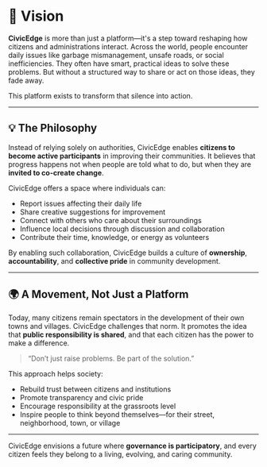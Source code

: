 # 🌱 Vision

**CivicEdge** is more than just a platform—it's a step toward reshaping how citizens and administrations interact. Across the world, people encounter daily issues like garbage mismanagement, unsafe roads, or social inefficiencies. They often have smart, practical ideas to solve these problems. But without a structured way to share or act on those ideas, they fade away.

This platform exists to transform that silence into action.

---

## 💡 The Philosophy

Instead of relying solely on authorities, CivicEdge enables **citizens to become active participants** in improving their communities. It believes that progress happens not when people are told what to do, but when they are **invited to co-create change**.

CivicEdge offers a space where individuals can:

- Report issues affecting their daily life  
- Share creative suggestions for improvement  
- Connect with others who care about their surroundings  
- Influence local decisions through discussion and collaboration  
- Contribute their time, knowledge, or energy as volunteers  

By enabling such collaboration, CivicEdge builds a culture of **ownership**, **accountability**, and **collective pride** in community development.

---

## 🌍 A Movement, Not Just a Platform

Today, many citizens remain spectators in the development of their own towns and villages. CivicEdge challenges that norm. It promotes the idea that **public responsibility is shared**, and that each citizen has the power to make a difference.

> “Don’t just raise problems. Be part of the solution.”

This approach helps society:

- Rebuild trust between citizens and institutions  
- Promote transparency and civic pride  
- Encourage responsibility at the grassroots level  
- Inspire people to think beyond themselves—for their street, neighborhood, town, or village  

---

CivicEdge envisions a future where **governance is participatory**, and every citizen feels they belong to a living, evolving, and caring community.

